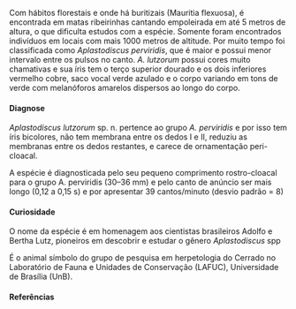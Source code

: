 ﻿Com hábitos florestais e onde há buritizais (Mauritia flexuosa), é encontrada em matas ribeirinhas cantando empoleirada em até 5 metros de altura, o que dificulta estudos com a espécie. Somente foram encontrados indivíduos em locais com mais 1000 metros de altitude. Por muito tempo foi classificada como *Aplastodiscus perviridis*, que é maior e possui menor intervalo entre os pulsos no canto. *A. lutzorum* possui cores muito chamativas e sua íris tem o terço superior dourado e os dois inferiores vermelho cobre, saco vocal verde azulado e o corpo variando em tons de verde com melanóforos amarelos dispersos ao longo do corpo.


#### Diagnose


*Aplastodiscus lutzorum* sp. n. pertence ao grupo *A. perviridis* e por isso tem íris bicolores, não tem membrana entre os dedos I e II, reduziu as membranas entre os dedos restantes, e carece de ornamentação peri-cloacal.


A espécie é diagnosticada pelo seu pequeno comprimento rostro-cloacal para o grupo A. perviridis (30–36 mm) e pelo canto de anúncio ser mais longo (0,12 a 0,15 s) e por apresentar 39 cantos/minuto (desvio padrão = 8)



#### Curiosidade


O nome da espécie é em homenagem aos cientistas brasileiros Adolfo e Bertha Lutz, pioneiros em descobrir e estudar o gênero *Aplastodiscus* spp


É o animal símbolo do grupo de pesquisa em herpetologia do Cerrado no Laboratório de Fauna e Unidades de Conservação (LAFUC), Universidade de Brasília (UnB). 




#### Referências